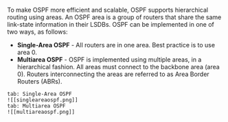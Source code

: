 To make OSPF more efficient and scalable, OSPF supports hierarchical routing using areas. An OSPF area is a group of routers that share the same link-state information in their LSDBs. OSPF can be implemented in one of two ways, as follows:

- **Single-Area OSPF** - All routers are in one area. Best practice is to use area 0.
- **Multiarea OSPF** - OSPF is implemented using multiple areas, in a hierarchical fashion. All areas must connect to the backbone area (area 0). Routers interconnecting the areas are referred to as Area Border Routers (ABRs).

````tabs
tab: Single-Area OSPF
![[singleareaospf.png]]
tab: Multiarea OSPF
![[multiareaospf.png]]
````
